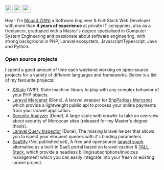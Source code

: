 <p>
  <a target="_blank" href="https://www.linkedin.com/in/mouad-ziani/">
    <img src="https://img.shields.io/badge/linkedin-%230077B5.svg?&style=for-the-badge&logo=linkedin&logoColor=white" height=25>
  </a>
  <a target="_blank" href="mailto:mouad.ziani1997@gmail.com">
    <img src="https://img.shields.io/badge/gmail-BB001B.svg?&style=for-the-badge&logo=gmail&logoColor=white" height=25>
  </a>
  <a target="_blank" href="https://twitter.com/_mouad_ziani">
    <img src="https://img.shields.io/badge/twitter-%231DA1F2.svg?&style=for-the-badge&logo=twitter&logoColor=white" height=25>
  </a>
</p>

Hey ! I'm [Mouad ZIANI](https://mouadziani.com) a Software Engineer & Full-Stack Web Developer with more than **4 years of experience** at private IT companies. also as a freelancer, graduated with a Master's degree specialised in Computer System Engineering and passionate about software engineering, with strong background in PHP, Laravel ecosystem, Javascript/Typescript, Java and Python.

### Open source projects

I spend a good amount of time each weekend working on open-source projects for a variety of different languages and frameworks. Below is a list of my favourite projects:

- [XState](https://github.com/mouadziani/xstate) (WIP), State machine library to play with any complex behavior of your PHP objects.
- [Laravel Mercanet](https://github.com/mouadziani/laravel-mercanet) (Done), A laravel wrapper for [BnpParibas Mercanet](https://mabanquepro.bnpparibas/fr/notre-offre-pro/comptes-cartes-et-services/solutions-d-encaissement/encaissement-internet-et-mobile/offre-e-commerce-mercanet) which provide a lightweight public api to process your online payments from your laravel application.
- [Security Analyzer](https://github.com/security-analyzer/core) (Done), A large scale web crawler to take an overview about security of Moroccan sites (released for my Master's degree thesis).
- [Laravel Query Inspector](https://github.com/mouadziani/laravel-query-inspector) (Done), The missing laravel helper that allows you to ispect your eloquent queries with it's binding parameters.
- [SaaSify](https://github.com/mouadziani/saasify) (Not published yet), A free and opensource [laravel spark](https://spark.laravel.com/) alternative as a built-in SaaS portal based on laravel cashier & [TALL Stack](https://tallstack.dev/), which provide a headless billing/subscriptions/invoices management which you can easily integrate into your fresh or existing laravel project.
